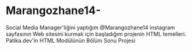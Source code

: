# Marangozhane14-
Social Media Manager'liğini yaptığım @Marangozhane14 instagram sayfasının Web sitesini kurmak için başladığım projenin HTML temelleri.
Patika.dev'in HTML Modülünün Bölüm Sonu Projesi
